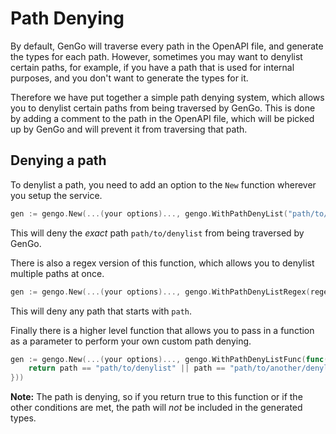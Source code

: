# Path Denying
By default, GenGo will traverse every path in the OpenAPI file, and generate the types for each path. However, sometimes you may want to denylist certain paths, for example, if you have a path that is used for internal purposes, and you don't want to generate the types for it.

Therefore we have put together a simple path denying system, which allows you to denylist certain paths from being traversed by GenGo. This is done by adding a comment to the path in the OpenAPI file, which will be picked up by GenGo and will prevent it from traversing that path.

## Denying a path
To denylist a path, you need to add an option to the `New` function wherever you setup the service.

```go
gen := gengo.New(...(your options)..., gengo.WithPathDenyList("path/to/denylist"))
```

This will deny the _exact_ path `path/to/denylist` from being traversed by GenGo.

There is also a regex version of this function, which allows you to denylist multiple paths at once.

```go
gen := gengo.New(...(your options)..., gengo.WithPathDenyListRegex(regex.MustCompile("^path.*$")))
```

This will deny any path that starts with `path`.

Finally there is a higher level function that allows you to pass in a function as a parameter to perform your own custom path denying.

```go
gen := gengo.New(...(your options)..., gengo.WithPathDenyListFunc(func(path string) bool {
    return path == "path/to/denylist" || path == "path/to/another/denylist"
}))
```

**Note:** The path is denying, so if you return true to this function or if the other conditions are met, the path will _not_ be included in the generated types.